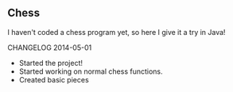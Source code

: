 Chess
--------------

I haven't coded a chess program yet, so here I give it a try in Java!

CHANGELOG
2014-05-01
- Started the project!
- Started working on normal chess functions.
- Created basic pieces